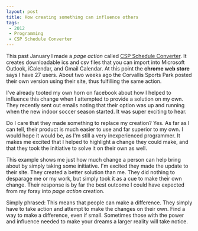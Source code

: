```yaml
---
layout: post
title: How creating something can influence others
tags: 
 - 2012
 - Programming
 - CSP Schedule Converter
---
```



This past January I made a *page action* called [CSP Schedule Converter](https://chrome.google.com/webstore/detail/facdcohpkilnbckjlgfagnecclgpaajf).  It creates downloadable ics and csv files that you can import into Microsoft Outlook, iCalendar, and Gmail Calendar.  At this point the **chrome web store** says I have 27 users.  About two weeks ago the Corvallis Sports Park posted their own version using their site, thus fulfilling the same action.

I've already tooted my own horn on facebook about how I helped to influence this change when I attempted to provide a solution on my own.  They recently sent out emails noting that their option was up and running when the new indoor soccer season started.  It was super exciting to hear.  

Do I care that they made something to replace my creation?  Yes.  As far as I can tell, their product is much easier to use and far superior to my own.  I would hope it would be, as I'm still a very inexperienced programmer.  It makes me excited that I helped to highlight a change they could make, and that they took the initiative to solve it on their own as well.

This example shows me just how much change a person can help bring about by simply taking some initiative.  I'm excited they made the update to their site.  They created a better solution than me.  They did nothing to desparage me or my work, but simply took it as a cue to make their own change.  Their response is by far the best outcome I could have expected from my foray into *page action* creation.

Simply phrased: This means that people can make a difference.  They simply have to take action and attempt to make the changes on their own.  Find a way to make a difference, even if small.  Sometimes those with the power and influence needed to make your dreams a larger reality will take notice.  

